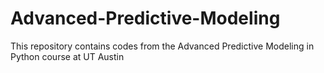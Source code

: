 # Advanced-Predictive-Modeling
This repository contains codes from the Advanced Predictive Modeling in Python course at UT Austin
